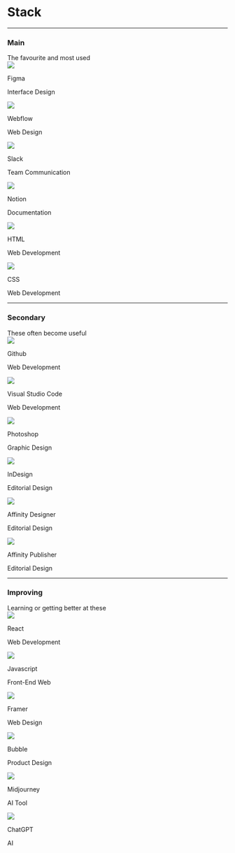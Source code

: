 # Stack

<hr>

<h3 class="stack-title">Main</h3>
The favourite and most used

<div class="flex-grid">
    <div class="card-background col">
        <div class="card-icon">
            <img src="images/stack-figma.svg">
        </div>
        <div class="card-description">
            <p class="card-title">Figma</pp>
            <p class="card-paragraph">Interface Design</p>
        </div>
    </div>
    <div class="card-background col">
        <div class="card-icon">
            <img src="images/stack-webflow.svg">
        </div>
        <div class="card-description">
            <p class="card-title">Webflow</p>
            <p class="card-paragraph">Web Design</p>
        </div>
    </div>
</div>
<div class="flex-grid">
    <div class="card-background col">
        <div class="card-icon">
            <img src="images/stack-slack.svg">
        </div>
        <div class="card-description">
            <p class="card-title">Slack</p>
            <p class="card-paragraph">Team Communication</p>
        </div>
    </div>
    <div class="card-background col">
        <div class="card-icon">
            <img src="images/stack-notion.svg">
        </div>
        <div class="card-description">
            <p class="card-title">Notion</p>
            <p class="card-paragraph">Documentation</p>
        </div>
    </div>          
</div>
<div class="flex-grid">
    <div class="card-background col">
        <div class="card-icon">
            <img src="images/stack-html5.svg">
        </div>
        <div class="card-description">
            <p class="card-title">HTML</p>
            <p class="card-paragraph">Web Development</p>
        </div>
    </div>
    <div class="card-background col">
        <div class="card-icon">
            <img src="images/stack-css3.svg">
        </div>
        <div class="card-description">
            <p class="card-title">CSS</p>
            <p class="card-paragraph">Web Development</p>
        </div>
    </div>
</div>

<hr>

<h3 class="stack-title">Secondary</h3>
These often become useful

<div class="flex-grid">
    <div class="card-background col">
        <div class="card-icon">
            <img src="images/stack-github.svg">
        </div>
        <div class="card-description">
            <p class="card-title">Github</p>
            <p class="card-paragraph">Web Development</p>
        </div>
    </div>
    <div class="card-background col">
        <div class="card-icon">
            <img src="images/stack-visual-studio-code.svg">
        </div>
        <div class="card-description">
            <p class="card-title">Visual Studio Code</p>
            <p class="card-paragraph">Web Development</p>
        </div>
    </div>
</div>
<div class="flex-grid">
    <div class="card-background col">
        <div class="card-icon">
            <img src="images/stack-photoshop.svg">
        </div>
        <div class="card-description">
            <p class="card-title">Photoshop</p>
            <p class="card-paragraph">Graphic Design</p>
        </div>
    </div>
    <div class="card-background col">
        <div class="card-icon">
            <img src="images/stack-indesign.svg">
        </div>
        <div class="card-description">
            <p class="card-title">InDesign</p>
            <p class="card-paragraph">Editorial Design</p>
        </div>
    </div>
</div>
<div class="flex-grid">
    <div class="card-background col">
        <div class="card-icon">
            <img src="images/stack-affinity-designer.svg">
        </div>
        <div class="card-description">
            <p class="card-title">Affinity Designer</p>
            <p class="card-paragraph">Editorial Design</p>
        </div>
    </div>
    <div class="card-background col">
        <div class="card-icon">
            <img src="images/stack-affinity-publisher.svg">
        </div>
        <div class="card-description">
            <p class="card-title">Affinity Publisher</p>
            <p class="card-paragraph">Editorial Design</p>
        </div>
    </div>
</div>

<hr>

<h3 class="stack-title">Improving</h3>
Learning or getting better at these

<div class="flex-grid">
    <div class="card-background col">
        <div class="card-icon">
            <img src="images/stack-react.svg">
        </div>
        <div class="card-description">
            <p class="card-title">React</p>
            <p class="card-paragraph">Web Development</p>
        </div>
    </div>
    <div class="card-background col">
        <div class="card-icon">
            <img src="images/stack-javascript.svg">
        </div>
        <div class="card-description">
            <p class="card-title">Javascript</p>
            <p class="card-paragraph">Front-End Web </p>
        </div>
    </div>
</div>
<div class="flex-grid">
    <div class="card-background col">
        <div class="card-icon">
            <img src="images/stack-framer.svg">
        </div>
        <div class="card-description">
            <p class="card-title">Framer</p>
            <p class="card-paragraph">Web Design</p>
        </div>
    </div>
    <div class="card-background col">
        <div class="card-icon">
            <img src="images/stack-bubble.svg">
        </div>
        <div class="card-description">
            <p class="card-title">Bubble</p>
            <p class="card-paragraph">Product Design</p>
        </div>
    </div>
</div>
<div class="flex-grid">
    <div class="card-background col">
        <div class="card-icon">
            <img src="images/stack-midjourney.svg">
        </div>
        <div class="card-description">
            <p class="card-title">Midjourney</p>
            <p class="card-paragraph">AI Tool</p>
        </div>
    </div>
    <div class="card-background col">
        <div class="card-icon">
            <img src="images/stack-chatgpt.svg">
        </div>
        <div class="card-description">
            <p class="card-title">ChatGPT</p>
            <p class="card-paragraph">AI</p>
        </div>
    </div>
</div>
